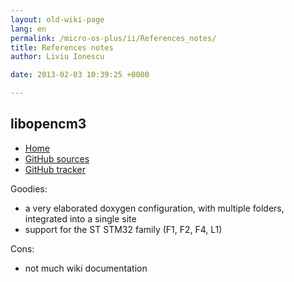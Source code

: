 ```yaml
---
layout: old-wiki-page
lang: en
permalink: /micro-os-plus/ii/References_notes/
title: References notes
author: Liviu Ionescu

date: 2013-02-03 10:39:25 +0000

---
```


libopencm3
----------

-   [Home](http://www.libopencm3.org/wiki/Main_Page)
-   [GitHub sources](http://github.com/libopencm3/libopencm3)
-   [GitHub tracker](https://github.com/libopencm3/libopencm3/issues?state=open)

Goodies:

-   a very elaborated doxygen configuration, with multiple folders, integrated into a single site
-   support for the ST STM32 family (F1, F2, F4, L1)

Cons:

-   not much wiki documentation

